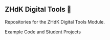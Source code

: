 ## ZHdK Digital Tools 👋

Repositories for the ZHdK Digital Tools Module. 

Example Code and Student Projects

